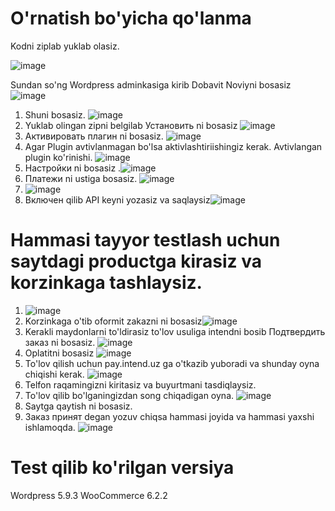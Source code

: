 
# O'rnatish bo'yicha qo'lanma

Kodni ziplab yuklab olasiz.

![image](https://user-images.githubusercontent.com/39323182/170641987-bd6f938e-8bda-4977-9682-2743b151f5b7.png)


Sundan so'ng Wordpress adminkasiga kirib Dobavit Noviyni bosasiz
![image](https://user-images.githubusercontent.com/39323182/170642120-b04406b1-bef2-4c8e-855b-e329b54fbc69.png)

1. Shuni bosasiz. ![image](https://user-images.githubusercontent.com/39323182/170642202-b5cc1aba-bc6b-4efd-994a-a70cfde763c7.png)
2. Yuklab olingan zipni belgilab Установить ni bosasiz ![image](https://user-images.githubusercontent.com/39323182/170642341-9534bf38-65e6-4257-8707-35765c64b17a.png)
3. Активировать плагин ni bosasiz. ![image](https://user-images.githubusercontent.com/39323182/170642502-ecc62aec-68d7-4b94-ac99-115b7094452f.png)
4. Agar Plugin avtivlanmagan bo'lsa aktivlashtiriishingiz kerak. Avtivlangan plugin ko'rinishi. ![image](https://user-images.githubusercontent.com/39323182/170642659-1f589ed6-04a2-4b87-b691-c5b88fa9aa0c.png)
5. Настройки ni bosasiz .![image](https://user-images.githubusercontent.com/39323182/170642857-09437dd6-da2f-42d1-bfd0-36c21e2b36be.png)
6. Платежи ni ustiga bosasiz. ![image](https://user-images.githubusercontent.com/39323182/170643244-cd09f1a4-21aa-4af2-981c-cb04cd9eff35.png)
7. ![image](https://user-images.githubusercontent.com/39323182/170643317-45da06c8-ed4d-4abf-99ec-62fbd9f96fc0.png)
8. Включен qilib API keyni yozasiz va saqlaysiz![image](https://user-images.githubusercontent.com/39323182/170643649-f9ebbe69-a2b7-4cf7-b2c5-2d2a4d79d97d.png)

# Hammasi tayyor testlash uchun saytdagi productga kirasiz va korzinkaga tashlaysiz. 
1. ![image](https://user-images.githubusercontent.com/39323182/170644702-9d39c922-65cf-49d8-a451-5e9dc14bdbad.png)
2. Korzinkaga o'tib oformit zakazni ni bosasiz![image](https://user-images.githubusercontent.com/39323182/170645182-39966361-8129-4d32-96f2-9c261c38488a.png)
3. Kerakli maydonlarni to'ldirasiz to'lov usuliga intendni bosib Подтвердить заказ ni bosasiz. ![image](https://user-images.githubusercontent.com/39323182/170645372-7eaa16b9-9810-43b4-ae1e-74237a7be659.png)
4. Oplatitni bosasiz ![image](https://user-images.githubusercontent.com/39323182/170645596-6dff1ec7-eac0-4592-89f9-cf81429b287c.png)
5. To'lov qilish uchun pay.intend.uz ga o'tkazib yuboradi va shunday oyna chiqishi kerak. ![image](https://user-images.githubusercontent.com/39323182/170645629-c060dd9b-1fc6-4b8a-99c7-113b0426f524.png)
6. Telfon raqamingizni kiritasiz va buyurtmani tasdiqlaysiz. 
7. To'lov qilib bo'lganingizdan song chiqadigan oyna. ![image](https://user-images.githubusercontent.com/39323182/170645970-ad1e64db-b8be-40d1-9ef6-2bf91d2327d6.png)
8. Saytga qaytish ni bosasiz. 
9. Заказ принят degan yozuv chiqsa hammasi joyida va hammasi yaxshi ishlamoqda. ![image](https://user-images.githubusercontent.com/39323182/170646101-9f4c2a8e-1900-49f3-be93-4bf8b5f36690.png)


# Test qilib ko'rilgan versiya
Wordpress 5.9.3
WooCommerce 6.2.2
